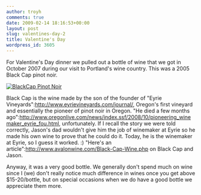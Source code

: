 ```yaml
---
author: troyh
comments: true
date: 2009-02-14 18:16:53+00:00
layout: post
slug: valentines-day-2
title: Valentine's Day
wordpress_id: 3605
---
```


For Valentine's Day dinner we pulled out a bottle of wine that we got in October 2007 during our visit to Portland's wine country. This was a 2005 Black Cap pinot noir.

[![BlackCap Pinot Noir](http://farm4.static.flickr.com/3199/3287594131_158cf7178e.jpg)](http://www.flickr.com/photos/troyh/3287594131/)

Black Cap is the wine made by the son of the founder of "Eyrie Vineyards":http://www.eyrievineyards.com/journal/, Oregon's first vineyard and essentially the pioneer of pinot noir in Oregon. "He died a few months ago":http://www.oregonlive.com/news/index.ssf/2008/10/pioneering_winemaker_eyrie_fou.html, unfortunately.  If I recall the story we were told correctly, Jason's dad wouldn't give him the job of winemaker at Eyrie so he made his own wine to prove that he could do it. Today, he is the winemaker at Eyrie, so I guess it worked. :)  "Here's an article":http://www.avalonwine.com/Black-Cap-Wine.php on Black Cap and Jason.

Anyway, it was a very good bottle. We generally don't spend much on wine since I (we) don't really notice much difference in wines once you get above $15-20/bottle, but on special occasions when we do have a good bottle we appreciate them more.
